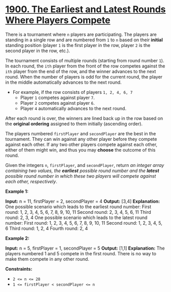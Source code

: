 # [1900. The Earliest and Latest Rounds Where Players Compete](https://leetcode.com/problems/the-earliest-and-latest-rounds-where-players-compete/)

There is a tournament where  `n`  players are participating. The players are standing in a single row and are numbered from  `1`  to  `n`  based on their  **initial**  standing position (player  `1`  is the first player in the row, player  `2`  is the second player in the row, etc.).

The tournament consists of multiple rounds (starting from round number  `1`). In each round, the  `ith`  player from the front of the row competes against the  `ith`  player from the end of the row, and the winner advances to the next round. When the number of players is odd for the current round, the player in the middle automatically advances to the next round.

-   For example, if the row consists of players  `1, 2, 4, 6, 7`
    -   Player  `1`  competes against player  `7`.
    -   Player  `2`  competes against player  `6`.
    -   Player  `4`  automatically advances to the next round.

After each round is over, the winners are lined back up in the row based on the  **original ordering**  assigned to them initially (ascending order).

The players numbered  `firstPlayer`  and  `secondPlayer`  are the best in the tournament. They can win against any other player before they compete against each other. If any two other players compete against each other, either of them might win, and thus you may  **choose**  the outcome of this round.

Given the integers  `n`,  `firstPlayer`, and  `secondPlayer`, return  _an integer array containing two values, the  **earliest**  possible round number and the **latest**  possible round number in which these two players will compete against each other, respectively_.

**Example 1:**

**Input:** n = 11, firstPlayer = 2, secondPlayer = 4
**Output:** [3,4]
**Explanation:**
One possible scenario which leads to the earliest round number:
First round: 1, 2, 3, 4, 5, 6, 7, 8, 9, 10, 11
Second round: 2, 3, 4, 5, 6, 11
Third round: 2, 3, 4
One possible scenario which leads to the latest round number:
First round: 1, 2, 3, 4, 5, 6, 7, 8, 9, 10, 11
Second round: 1, 2, 3, 4, 5, 6
Third round: 1, 2, 4
Fourth round: 2, 4

**Example 2:**

**Input:** n = 5, firstPlayer = 1, secondPlayer = 5
**Output:** [1,1]
**Explanation:** The players numbered 1 and 5 compete in the first round.
There is no way to make them compete in any other round.

**Constraints:**

-   `2 <= n <= 28`
-   `1 <= firstPlayer < secondPlayer <= n`
